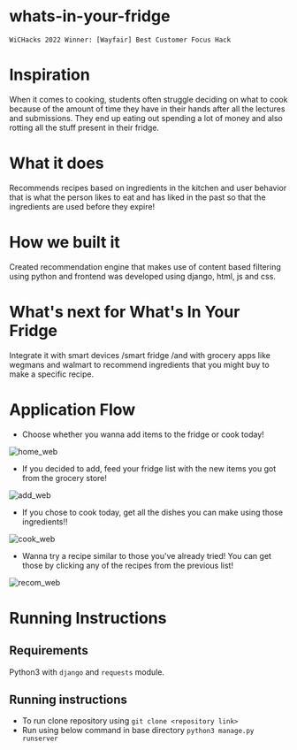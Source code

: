 # whats-in-your-fridge
`WiCHacks 2022 Winner: [Wayfair] Best Customer Focus Hack`
# Inspiration
When it comes to cooking, students often struggle deciding on what to cook because of the amount of time they have in their hands after all the lectures and submissions. They end up eating out spending a lot of money and also rotting all the stuff present in their fridge.

# What it does
Recommends recipes based on ingredients in the kitchen and user behavior that is what the person likes to eat and has liked in the past so that the ingredients are used before they expire!

# How we built it
Created recommendation engine that makes use of content based filtering using python and frontend was developed using django, html, js and css.

# What's next for What's In Your Fridge
Integrate it with smart devices /smart fridge /and with grocery apps like wegmans and walmart to recommend ingredients that you might buy to make a specific recipe.

# Application Flow
* Choose whether you wanna add items to the fridge or cook today!

![home_web](https://user-images.githubusercontent.com/26019260/164943774-aff08f4b-cd19-42dc-900a-55d6ec88c86f.PNG)

* If you decided to add, feed your fridge list with the new items you got from the grocery store!

![add_web](https://user-images.githubusercontent.com/26019260/164943810-ff37ab24-139d-46a3-8191-3c458bc44148.PNG)

* If you chose to cook today, get all the dishes you can make using those ingredients!!

![cook_web](https://user-images.githubusercontent.com/26019260/164943854-55718a9d-ad42-4c78-8a55-12449f0f58df.PNG)

* Wanna try a recipe similar to those you've already tried! You can get those by clicking any of the recipes from the previous list! 

![recom_web](https://user-images.githubusercontent.com/26019260/164943902-4f76bc2c-d5ec-423b-89ee-77970fe294a8.PNG)

# Running Instructions
## Requirements
Python3 with `django` and `requests` module.

## Running instructions
* To run clone repository using `git clone <repository link>`
* Run using below command in base directory `python3 manage.py runserver`
